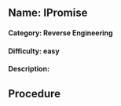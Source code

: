 ## Name: IPromise
#### Category: Reverse Engineering
#### Difficulty: easy
#### Description: 

## Procedure
